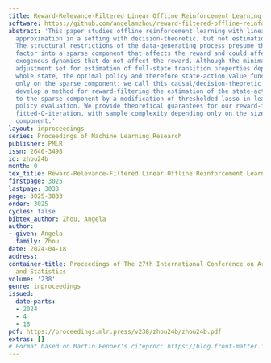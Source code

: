 ```yaml
---
title: Reward-Relevance-Filtered Linear Offline Reinforcement Learning
software: https://github.com/angelamzhou/reward-filtered-offline-reinforcement-learning
abstract: 'This paper studies offline reinforcement learning with linear function
  approximation in a setting with decision-theoretic, but not estimation sparsity.
  The structural restrictions of the data-generating process presume that the transitions
  factor into a sparse component that affects the reward and could affect additional
  exogenous dynamics that do not affect the reward. Although the minimally sufficient
  adjustment set for estimation of full-state transition properties depends on the
  whole state, the optimal policy and therefore state-action value function depends
  only on the sparse component: we call this causal/decision-theoretic sparsity. We
  develop a method for reward-filtering the estimation of the state-action value function
  to the sparse component by a modification of thresholded lasso in least-squares
  policy evaluation. We provide theoretical guarantees for our reward-filtered linear
  fitted-Q-iteration, with sample complexity depending only on the size of the sparse
  component.'
layout: inproceedings
series: Proceedings of Machine Learning Research
publisher: PMLR
issn: 2640-3498
id: zhou24b
month: 0
tex_title: Reward-Relevance-Filtered Linear Offline Reinforcement Learning
firstpage: 3025
lastpage: 3033
page: 3025-3033
order: 3025
cycles: false
bibtex_author: Zhou, Angela
author:
- given: Angela
  family: Zhou
date: 2024-04-18
address:
container-title: Proceedings of The 27th International Conference on Artificial Intelligence
  and Statistics
volume: '238'
genre: inproceedings
issued:
  date-parts:
  - 2024
  - 4
  - 18
pdf: https://proceedings.mlr.press/v238/zhou24b/zhou24b.pdf
extras: []
# Format based on Martin Fenner's citeproc: https://blog.front-matter.io/posts/citeproc-yaml-for-bibliographies/
---
```

